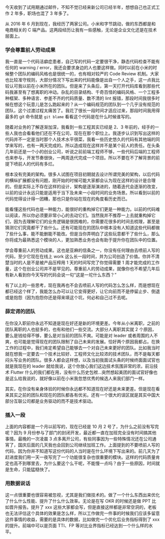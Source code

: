 今天收到了试用期通过邮件，不知不觉已经来新公司已经半年，想想自己也正式工作 2 年多，职场也混了 3 年多了。

从 2016 年 6 月到现在，我经历了两家公司。小米和字节跳动，做的东西都是和电商相关的 C 端产品。这两段经历让我有一些感触，无论是企业文化还是在技术层面上。


### 学会尊重前人劳动成果

我一直是一个代码洁癖症患者，自己写的代码一定要很干净，静态代码检查不能有任何的 warning / error，我还会要求身边的人也要这样做。同时以前在小米的时候整个团队的编码风格也是很统一的，也有相对较严的 Code Review 机制。大家也比较准守规则，大部分情况下写出来的代码能像是出自一个人之手，这一点我比较认可我以前在小米所在的团队。但是来了头条后，第一天打开代码库看到那些代码我甚至有了想离职的冲动。杂乱的目录结构、千奇百怪的编码风格、一个工程多种框架、多种语言、参差不齐的代码质量、数不清的 lint 报错，那段时间我很多时候在想这个玩意儿是怎么跑起来的？从一个编码规范的团队到一个几乎没有规范的团队，这个过渡过程太痛苦了。我花了很长一段时间才适应过来，那段时间我用得最多的 git 命令就是 `git blame` 看看这个代码是在什么时候谁写的。  


随着对业务的了解逐渐加深，我看到一些工程其实已经是 2、3 年前的，经手的一些人我也会看看他们还在不在公司，现在在那个职位上。我逐步认识到写出这样的代码并不一定是当时那个人技术水平很菜，我看一些历史悠久的代码有其他端的同学来写的，也有一两天完成的。所以造成现在这样并不是某个前人的责任。在头条几年前还是一个小的创业公司，听说之前前端工程师不够，一些代码后端的工程师也来参与，开发节奏很快，一两周迭代完成一个项目。所以不要在不了解背景的前提下喷前人的代码有多烂。

根本没有完美的架构。很多人试图在项目初期就去设计所谓完美的架构，以后代码的横纵扩展都没有问题，刚开始的时候可能大家都会认为现在这样的设计是合理的。但是实际上不存在这样的设计，架构是逐渐演进的，随着迭代会逐渐的改变，以前的设计永远只能是适用于当下及未来一小段时间的业务场景。所以看到以前的代码觉得设计得一团糟，那也只是你站在现在的角度看历史而已。

能看懂这些代码也是一种能力，能很好的重构掉它们更是一种能力。以前的代码难以阅读，所以你必须要非常小心的去动它们。当然我并不推荐一上去就重构掉它们，因为去理解它们的业务逻辑是很困难的，你需要花很多的时间去梳理，甚至是猜测它们究竟都干了些什么。还有可能现在的团队中根本没有人知道这些代码都做了些什么事，能不能删能不能改。但是当你弄明白了这些玩意都干了些什么，那么你将成为最熟悉这个模块的人，更加熟悉业务也会有助于提升你在团队中的位置。

学会尊重前人的劳动成果。这也是亚麻的信条之一，你没有任何理由去喷前人写的代码，至少它现在在线上 work 这么长一段时间，并为公司创造了价值。你并不清楚当时的人是不是被产品压榨用 1 天的时间写完了你觉得需要 1 周才能完成的工作量，这个在创业公司并不是罕见的。尊重前人的劳动成果，就像你也不希望几年后有新人看到你今天写的代码会说一句“这是一坨什么东西？”

有了以上的一些思考，现在我再也不会去喷前人写的代码怎么怎么样，而是想现在都已经这个样了，我能怎么办可以让它变得更好，让它向前而不是停留止步、倒退或是抱怨（因为抱怨你还是得来填这个坑，何必和自己过不去呢。



### 薛定谔的团队

在你没入职前你永远不知道是现在好还是新的环境更差。今年从小米离职，之前的团队离职的人也挺多的，也有和他们一些交流。大部分人离职其实就 2 个原因，要么是钱给得不够，要么是对当前的团队不爽。可能是对 leader 或者周围的人不爽，也可能是觉得现在的团队限制了自己未来的发展。恰好两个原因我都占。在换工作的过程中，我们肯定希望自己能够去一个对自己未来更好的团队。比如我当时就在想我一定要去一个技术比较好、工程师文化比较浓的技术团队，而不是每天都闷头写业务的团队。很多人都会这样想，以及当初我面试头条的时候终面面试官也就是我现在的 leader 就给我说，这个你放心我们这边技术氛围非常的浓，前沿技术 Flutter 什么的我们都在用，没有什么历史包袱...突然想起美团的面试官好像也是这么给我说的，就好像以前在小米我忽悠优秀的候选人来我们部门一样。



其实，在你没有亲身体验的时候你永远都不知道现在好还是未来更差。但是现在看来其实之前的团队和现在的团队都各有优劣。还有一个很大的误区就是其实中国大部分互联公司都是业务驱动的而不是技术驱动。

### 插入一段
上面的内容都是一个月以前写的，现在已经是 10 月 2 号了，为什么之前没有写完呢？因为 9 月份参与了部门的封闭开发，最近都一直在加班完全没有时间搞其他事情。最晚的一次凌晨 3 点多离开公司，有些同事因为一些特殊情况还在公司通宵了，国庆后面的几天我也会回到公司继续加班工作。上面提到的不要喷前人写的代码，因为你并不知道写这份代码的人当时是在什么环境下写出来的。前几天为了赶进度我们用一天一夜写完了一个功能很复杂也很重要的模块。这样的代码质量肯定也高不到哪里去，为什么要这个么干呢，不能慢一点吗？由于一些原因，时间就是生命，只能猛糙快了。


### 用数据说话
这一点很重要也很容易被忽视，尤其是我们做技术的。做了一个什么东西出来优化了什么什么性能、提升了什么什么效率。无论是在写 OKR 的时候还是做 PPT 比如晋升报告。提升了 xxx 这些大家都会写，但是直接这样都是非常空洞的，老板也无法评估这个具体的效果是怎么样，所以工作做完一件事的时候我们应该多留意这件事情的收益，需要的是具体的数据，比如做完一个优化后业务指标得到了 xxx 的提升。前端中可以是页面 TTI、FP 等对比业界指标已经达到一个什么样的水平。

